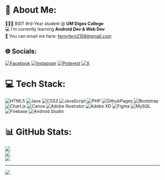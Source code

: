 # 💫 About Me:
🧑🏻‍💻 BSIT #rd-Year student @ <b>UM Digos College</b><br>
💻 I'm currently learning <b>Android Dev & Web Dev</b><br>
📧 You can email me here: fernyfern2108@gmail.com


## 🌐 Socials:
[![Facebook](https://img.shields.io/badge/Facebook-%231877F2.svg?logo=Facebook&logoColor=white)](https://facebook.com/maximadomaa) [![Instagram](https://img.shields.io/badge/Instagram-%23E4405F.svg?logo=Instagram&logoColor=white)](https://instagram.com/pernil_jin) [![Pinterest](https://img.shields.io/badge/Pinterest-%23E60023.svg?logo=Pinterest&logoColor=white)](https://pinterest.com/pernil_jin) [![X](https://img.shields.io/badge/X-black.svg?logo=X&logoColor=white)](https://x.com/maximadoma) 

# 💻 Tech Stack:
![HTML5](https://img.shields.io/badge/html5-%23E34F26.svg?style=for-the-badge&logo=html5&logoColor=white) ![Java](https://img.shields.io/badge/java-%23ED8B00.svg?style=for-the-badge&logo=openjdk&logoColor=white) ![CSS3](https://img.shields.io/badge/css3-%231572B6.svg?style=for-the-badge&logo=css3&logoColor=white) ![JavaScript](https://img.shields.io/badge/javascript-%23323330.svg?style=for-the-badge&logo=javascript&logoColor=%23F7DF1E) ![PHP](https://img.shields.io/badge/php-%23777BB4.svg?style=for-the-badge&logo=php&logoColor=white) ![GithubPages](https://img.shields.io/badge/github%20pages-121013?style=for-the-badge&logo=github&logoColor=white) ![Bootstrap](https://img.shields.io/badge/bootstrap-%238511FA.svg?style=for-the-badge&logo=bootstrap&logoColor=white) ![Chart.js](https://img.shields.io/badge/chart.js-F5788D.svg?style=for-the-badge&logo=chart.js&logoColor=white) ![Canva](https://img.shields.io/badge/Canva-%2300C4CC.svg?style=for-the-badge&logo=Canva&logoColor=white) ![Adobe Illustrator](https://img.shields.io/badge/adobe%20illustrator-%23FF9A00.svg?style=for-the-badge&logo=adobe%20illustrator&logoColor=white) ![Adobe XD](https://img.shields.io/badge/Adobe%20XD-470137?style=for-the-badge&logo=Adobe%20XD&logoColor=#FF61F6) ![Figma](https://img.shields.io/badge/figma-%23F24E1E.svg?style=for-the-badge&logo=figma&logoColor=white) ![MySQL](https://img.shields.io/badge/mysql-%2300000f.svg?style=for-the-badge&logo=mysql&logoColor=white) ![Firebase](https://img.shields.io/badge/firebase-%23039BE5.svg?style=for-the-badge&logo=firebase)
 ![Android Studio](https://img.shields.io/badge/Android-Studio?style=for-the-badge&logo=Android)


 
 
# 📊 GitHub Stats:
![](https://github-readme-stats.vercel.app/api?username=maximadoma&theme=dark&hide_border=false&include_all_commits=true&count_private=false)<br/>
![](https://github-readme-streak-stats.herokuapp.com/?user=maximadoma&theme=dark&hide_border=false)<br/>
![](https://github-readme-stats.vercel.app/api/top-langs/?username=maximadoma&theme=dark&hide_border=false&include_all_commits=true&count_private=false&layout=compact)

---
[![](https://visitcount.itsvg.in/api?id=maximadoma&icon=0&color=8)](https://visitcount.itsvg.in)

<!-- Proudly created with GPRM ( https://gprm.itsvg.in ) -->

